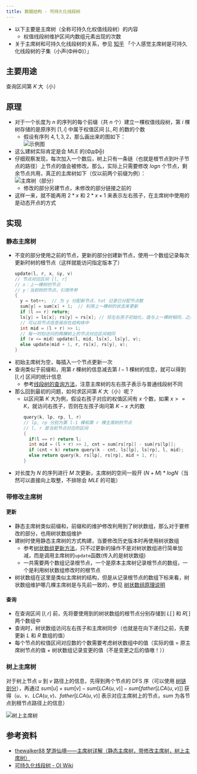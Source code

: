 ```yaml
---
title: 数据结构 - 可持久化线段树
---
```


- 以下主要是主席树（全称可持久化权值线段树）的内容
  - 权值线段树维护区间内数组元素出现的次数
- 关于主席树和可持久化线段树的关系，参见 [知乎](https://www.zhihu.com/question/59195374) 「个人感觉主席树是可持久化线段树的子集（小声(Φ艸Φ)）」

## 主要用途

查询区间第 $K$ 大（小）

## 原理

- 对于一个长度为 $n$ 的序列的每个前缀（共 $n$ 个）建立一棵权值线段树，第 $i$ 棵树存储的是原序列 $[1,\,i]$ 中属于权值区间 $[L,\,R]$ 的数的个数
  - 假设有序列 ${4,1,3,2}$，那么画出来的图如下：<br>
![示例图](https://s1.ax1x.com/2020/05/18/YWh538.jpg)
- 这么建树实际肯定是会 MLE 的(ΦдΦ╬)
- 仔细观察发现，每次加入一个数后，树上只有一条链（也就是根节点到叶子节点的路径）上节点的值会被修改。那么，实际上只需要修改 $logn$ 个节点，剩余节点共用，真正的主席树如下（仅以前两个前缀为例）：<br>
![主席树（部分）](https://s1.ax1x.com/2020/05/18/YWvbtO.jpg)
  - 修改的部分另建节点，未修改的部分链接之前的
- 这样一来，就不能再用 $2*x$ 和 $2*x+1$ 来表示左右孩子，在主席树中使用的是动态开点的方式

## 实现

### 静态主席树

- 不变的部分使用之前的节点，更新的部分创建新节点，使用一个数组记录每次更新时树的根节点（这样就能访问指定版本了）
  ```c
  update(l, r, x, &y, v)
  // 节点对应区间 [l, r]
  // x：上一棵树的节点
  // y：当前树的节点，引用传参
  {
    y = tot++;  // 为 y 分配新节点，tot 记录已分配节点数
    sum[y] = sum[x] + 1;  // 利用上一棵树的状态来更新
    if (l == r) return;
    ls[y] = ls[x]; rs[y] = rs[x]; // 将左右孩子初始化，值与上一棵树相同，之后遇到更新就修改
    // 可以将节点信息保存在结构体中
    int mid = (l + r) >> 1;
    // 每一时刻访问的两棵树上的节点对应区间相同
    if (v <= mid) update(l, mid, ls[x], ls[y], v);
    else update(mid + 1, r, rs[x], rs[y], v);
  }
  ```
- 初始主席树为空，每插入一个节点更新一次
- 查询类似于前缀和，用第 $r$ 棵树的信息减去第 $l-1$ 棵树的信息，就可以得到 $[l,r]$ 区间的统计信息
  - 参考[线段树的查询方法](https://cuccs.github.io/acm-wiki/data-struct/segment-tree/#_6)，注意主席树的左右孩子表示与普通线段树不同
- 那么回到最初的问题，如何求区间第 $K$ 大（小）呢？
  - 以区间第 $K$ 大为例，假设右孩子对应的权值区间有 $x$ 个数，如果 $x >= K$，就访问右孩子，否则在左孩子询问第 $K - x$ 大的数
    ```c
    query(k, lp, rp, l, r)
    // lp, rp 分别为第 l-1 棵和第 r 棵主席树的节点
    // l, r 是当前节点对应的区间
    {
      if(l == r) return l;
      int mid = (l + r) >> 1, cnt = sum[rs[rp]] - sum[rs[lp]];
      if (cnt < k) return query(k - cnt, ls[lp], ls[rp], l, mid);
      else return query(k, rs[lp], rs[rp], mid + 1, r);
    }
    ```
- 对长度为 $N$ 的序列进行 $M$ 次更新，主席树的空间一般开 $(N+M)*logN$（当然可以直接向上取整，不排除会 $MLE$ 的可能）

### 带修改主席树

#### 更新

- 静态主席树类似前缀和，前缀和的维护修改利用到了树状数组，那么对于要修改的部分，也用树状数组维护
- 建树时使用静态主席树的方式构建，当要修改历史版本时再使用树状数组
  - 参考[树状数组更新方法](https://cuccs.github.io/acm-wiki/data-struct/fenwick-tree/#_3)，只不过更新的操作不是对树状数组进行简单加减，而是调用主席树的`update`函数(传入的是树状数组)
  - 一共需要两个数组记录根节点，一个是原本主席树记录根节点的数组，一个是利用树状数组修改时的根节点
- 树状数组在这里是类似主席树的结构，但是从记录根节点的数组下标来看，树状数组维护哪几棵主席树是与先前一致的，参见 [树状数组原理说明](https://cuccs.github.io/acm-wiki/data-struct/fenwick-tree/#_2)

#### 查询

- 在查询区间 $[l, r]$ 前，先将要使用到的树状数组的根节点分别存储到 $L[\,]$ 和 $R[\,]$ 两个数组中
- 查询时，树状数组访问左右孩子和主席树同步（也就是在向下递归之前，先要更新 $L$ 和 $R$ 数组的值）
- 每个节点的权值区间对应数的个数需要考虑树状数组中的值（实际的值 = 原主席树节点的值 + 树状数组记录变更的值（不是变更之后的值嗷！））

### 树上主席树

对于树上节点 $u$ 到 $v$ 路径上的信息，先得到两个节点的 DFS 序（可以使用 [树链剖分](https://cuccs.github.io/acm-wiki/data-struct/hld/#_4)），再通过 $sum[u] + sum[v] - sum[LCA(u,\,v)] - sum[father[LCA(u,\,v)]]$ 获得（$u$、$v$、$LCA(u,\,v)$、$father[LCA(u,\,v)]$ 表示对应主席树上的节点，$sum$ 为各节点到根节点路径上的信息）

![树上主席树](https://s1.ax1x.com/2020/05/18/YhHGRA.jpg)

## 参考资料

- [thewalker88 梦游仙境——主席树详解（静态主席树，带修改主席树，树上主席树）](https://blog.csdn.net/thewalker88/article/details/79234108)
- [可持久化线段树 - OI Wiki](https://oi-wiki.org/ds/persistent-seg/)